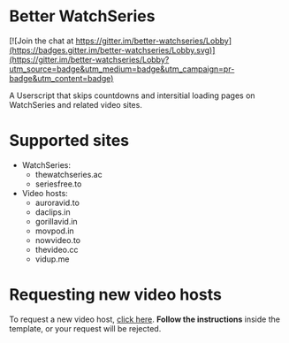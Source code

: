 # Better WatchSeries

[![Join the chat at https://gitter.im/better-watchseries/Lobby](https://badges.gitter.im/better-watchseries/Lobby.svg)](https://gitter.im/better-watchseries/Lobby?utm_source=badge&utm_medium=badge&utm_campaign=pr-badge&utm_content=badge)

A Userscript that skips countdowns and intersitial loading pages on WatchSeries and related video sites.

# Supported sites

- WatchSeries:
    - thewatchseries.ac
    - seriesfree.to
- Video hosts:
    - auroravid.to
    - daclips.in
    - gorillavid.in
    - movpod.in
    - nowvideo.to
    - thevideo.cc
    - vidup.me

# Requesting new video hosts

To request a new video host, [click here](https://github.com/andrewjmetzger/better-watchseries/issues/new?template=host_request.md&title=[Host%20Request]%20example.com). **Follow the instructions** inside the template, or your request will be rejected.
